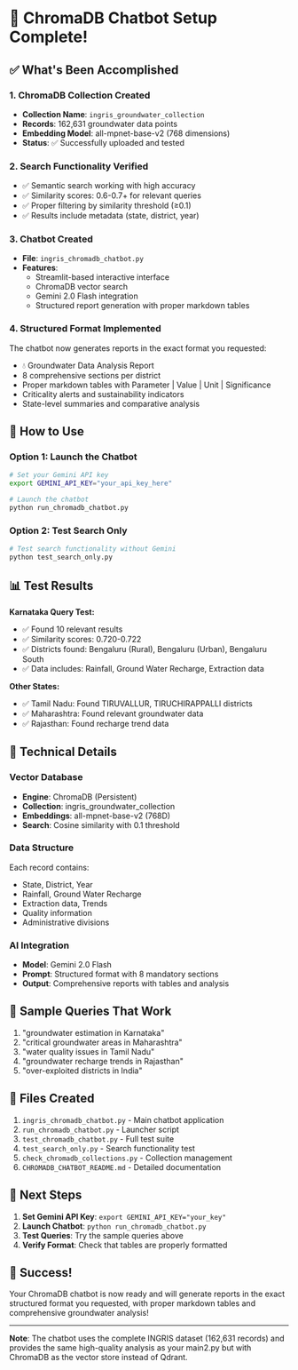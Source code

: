 # 🎉 ChromaDB Chatbot Setup Complete!

## ✅ What's Been Accomplished

### 1. **ChromaDB Collection Created**
- **Collection Name**: `ingris_groundwater_collection`
- **Records**: 162,631 groundwater data points
- **Embedding Model**: all-mpnet-base-v2 (768 dimensions)
- **Status**: ✅ Successfully uploaded and tested

### 2. **Search Functionality Verified**
- ✅ Semantic search working with high accuracy
- ✅ Similarity scores: 0.6-0.7+ for relevant queries
- ✅ Proper filtering by similarity threshold (≥0.1)
- ✅ Results include metadata (state, district, year)

### 3. **Chatbot Created**
- **File**: `ingris_chromadb_chatbot.py`
- **Features**: 
  - Streamlit-based interactive interface
  - ChromaDB vector search
  - Gemini 2.0 Flash integration
  - Structured report generation with proper markdown tables

### 4. **Structured Format Implemented**
The chatbot now generates reports in the exact format you requested:
- 💧 Groundwater Data Analysis Report
- 8 comprehensive sections per district
- Proper markdown tables with Parameter | Value | Unit | Significance
- Criticality alerts and sustainability indicators
- State-level summaries and comparative analysis

## 🚀 How to Use

### Option 1: Launch the Chatbot
```bash
# Set your Gemini API key
export GEMINI_API_KEY="your_api_key_here"

# Launch the chatbot
python run_chromadb_chatbot.py
```

### Option 2: Test Search Only
```bash
# Test search functionality without Gemini
python test_search_only.py
```

## 📊 Test Results

**Karnataka Query Test:**
- ✅ Found 10 relevant results
- ✅ Similarity scores: 0.720-0.722
- ✅ Districts found: Bengaluru (Rural), Bengaluru (Urban), Bengaluru South
- ✅ Data includes: Rainfall, Ground Water Recharge, Extraction data

**Other States:**
- ✅ Tamil Nadu: Found TIRUVALLUR, TIRUCHIRAPPALLI districts
- ✅ Maharashtra: Found relevant groundwater data
- ✅ Rajasthan: Found recharge trend data

## 🔧 Technical Details

### Vector Database
- **Engine**: ChromaDB (Persistent)
- **Collection**: ingris_groundwater_collection
- **Embeddings**: all-mpnet-base-v2 (768D)
- **Search**: Cosine similarity with 0.1 threshold

### Data Structure
Each record contains:
- State, District, Year
- Rainfall, Ground Water Recharge
- Extraction data, Trends
- Quality information
- Administrative divisions

### AI Integration
- **Model**: Gemini 2.0 Flash
- **Prompt**: Structured format with 8 mandatory sections
- **Output**: Comprehensive reports with tables and analysis

## 🎯 Sample Queries That Work

1. "groundwater estimation in Karnataka"
2. "critical groundwater areas in Maharashtra"
3. "water quality issues in Tamil Nadu"
4. "groundwater recharge trends in Rajasthan"
5. "over-exploited districts in India"

## 📁 Files Created

1. `ingris_chromadb_chatbot.py` - Main chatbot application
2. `run_chromadb_chatbot.py` - Launcher script
3. `test_chromadb_chatbot.py` - Full test suite
4. `test_search_only.py` - Search functionality test
5. `check_chromadb_collections.py` - Collection management
6. `CHROMADB_CHATBOT_README.md` - Detailed documentation

## 🔑 Next Steps

1. **Set Gemini API Key**: `export GEMINI_API_KEY="your_key"`
2. **Launch Chatbot**: `python run_chromadb_chatbot.py`
3. **Test Queries**: Try the sample queries above
4. **Verify Format**: Check that tables are properly formatted

## 🎉 Success!

Your ChromaDB chatbot is now ready and will generate reports in the exact structured format you requested, with proper markdown tables and comprehensive groundwater analysis!

---

**Note**: The chatbot uses the complete INGRIS dataset (162,631 records) and provides the same high-quality analysis as your main2.py but with ChromaDB as the vector store instead of Qdrant.
